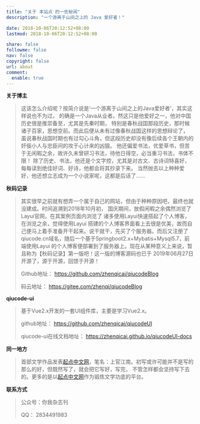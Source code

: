 ```yaml
---
title: "关于 本站点 的一些秘闻"
description: "一个游离于山间之上的 Java 爱好者！"

date: 2018-10-06T20:12:52+08:00
lastmod: 2018-10-06T20:12:52+08:00

share: false
followme: false
nav: false
copyright: false
url: about
comment:
  enable: true
---
```



**关于博主**

> 这该怎么介绍呢？按简介说是‘一个游离于山间之上的Java爱好者’，其实这样说也不为过， 的确是一个Java从业者。然这只是他爱好之一，他对中国历史很是推崇备至，尤其是先秦时期， 特别是春秋战国那段历史，那时候诸子百家，思想空前。而此后便从未有过像春秋战国这样的思想辩论了， 虽说春秋战国时期也有过勾心斗角，但这段历史却没有像后续各个王朝内的奸佞小人与忠臣间的攻于心计来的凶狠。 他还偏爱书法，优爱草书，但苦于无闲暇之余，故许久未曾研习书法，待他日得空，必当重习书法，书体不限！ 除了历史、书法，他还是个文字控，尤其是对古文、古诗词特喜好，每每读到绝佳好词、好诗，他都会将其抄录下来。 当然抛去以上种种爱好，他还想立志成为一个小说家呢，这都是后话了……



**秋码记录**

> 其实很早之前就有想弄一个属于自己的网站，但由于种种原因吧，最终也就没建成。时间追溯到2018年10月初， 国庆期间，放假闲暇之余偶然浏览了Layui官网，在其案例页面内浏览了 诸多使用Layui快速搭起了个人博客，在浏览之余，觉得使用Layui 搭建的个人博客界面看上去很是优美，故而自己便马上着手准备开干起来。说干就干，先买了个服务器。而后又注册了 qiucode.cn域名，随后一个基于Springboot2.x+Mybatis+Mysql5.7，前端使用Layui 的个人博客便部署到了服务器上。现在从某种意义上来说，暂且称为【秋码记录】第一版吧！这一版的博客源码也已于 2019年06月27日开源了，源于开源，回馈于开源！
>
>  Github地址： https://github.com/zhenqicai/qiucodeBlog 
>
> 码云地址： https://gitee.com/zhenqi/qiucodeBlog




**qiucode-ui**

> 基于Vue2.x开发的一套UI组件库，主要是学习Vue2.x。
>
> github地址： https://github.com/zhenqicai/qiucodeUI 
>
> qiucode-ui在线文档地址： https://zhenqicai.github.io/qiucodeUI-docs
>
> 



**同一地方**

> 首部文学作品发表[起点中文网](https://book.qidian.com/info/1017382996)，笔名：上官江南。初写或许可能并不是写的那么的好，但既然写了，就会把它写好，写完， 不管怎样都会坚持写下去的。更多的是以[起点中文网](https://book.qidian.com/info/1017382996)作为锻炼文学功底的平台。
>
> 



**联系方式**

> 
>
> 公众号：你我杂志刊
>
> QQ： 2834491983